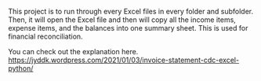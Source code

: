 This project is to run through every Excel files in every folder and subfolder.
Then, it will open the Excel file and then will copy all the income items, expense items, and the balances into one summary sheet.
This is used for financial reconciliation.


You can check out the explanation here.
https://jyddk.wordpress.com/2021/01/03/invoice-statement-cdc-excel-python/

